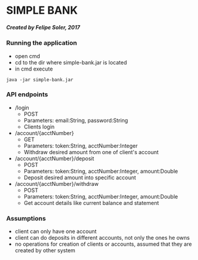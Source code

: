 # SIMPLE BANK
##### Created by Felipe Soler, 2017

### Running the application
- open cmd
- cd to the dir where simple-bank.jar is located
- in cmd execute 

```
java -jar simple-bank.jar
```

### API endpoints
 - /login
    - POST
    - Parameters: email:String, password:String
    - Clients login
 - /account/{acctNumber}
    - GET
    - Parameters: token:String, acctNumber:Integer
    - Withdraw desired amount from one of client's account
 - /account/{acctNumber}/deposit
    - POST
    - Parameters: token:String, acctNumber:Integer, amount:Double
    - Deposit desired amount into specific account
 - /account/{acctNumber}/withdraw
    - POST
    - Parameters: token:String, acctNumber:Integer, amount:Double
    - Get account details like current balance and statement

### Assumptions
- client can only have one account
- client can do deposits in different accounts, not only the ones he owns
- no operations for creation of clients or accounts, assumed that they are created by other system